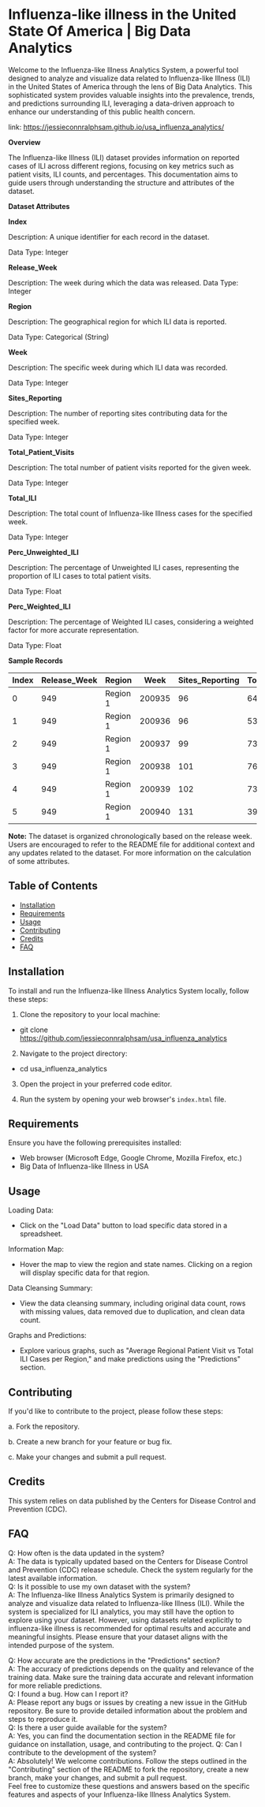 # Influenza-like illness in the United State Of America | Big Data Analytics

Welcome to the Influenza-like Illness Analytics System, a powerful tool designed to analyze and visualize data related to Influenza-like Illness (ILI) in the United States of America through the lens of Big Data Analytics. This sophisticated system provides valuable insights into the prevalence, trends, and predictions surrounding ILI, leveraging a data-driven approach to enhance our understanding of this public health concern.

link: https://jessieconnralphsam.github.io/usa_influenza_analytics/

**Overview**

The Influenza-like Illness (ILI) dataset provides information on reported cases of ILI across different regions, focusing on key metrics such as patient visits, ILI counts, and percentages. This documentation aims to guide users through understanding the structure and attributes of the dataset.

**Dataset Attributes**

**Index**

Description: A unique identifier for each record in the dataset.

Data Type: Integer

**Release_Week**

Description: The week during which the data was released.
Data Type: Integer

**Region**

Description: The geographical region for which ILI data is reported.

Data Type: Categorical (String)

**Week**

Description: The specific week during which ILI data was recorded.

Data Type: Integer

**Sites_Reporting**

Description: The number of reporting sites contributing data for the specified week.

Data Type: Integer

**Total_Patient_Visits**

Description: The total number of patient visits reported for the given week.

Data Type: Integer

**Total_ILI**

Description: The total count of Influenza-like Illness cases for the specified week.

Data Type: Integer

**Perc_Unweighted_ILI**

Description: The percentage of Unweighted ILI cases, representing the proportion of ILI cases to total patient visits.

Data Type: Float

**Perc_Weighted_ILI**

Description: The percentage of Weighted ILI cases, considering a weighted factor for more accurate representation.

Data Type: Float

**Sample Records**

| Index | Release_Week | Region   | Week   | Sites_Reporting | Total_Patient_Visits | Total_ILI | Perc_Unweighted_ILI | Perc_Weighted_ILI |
|-------|--------------|----------|--------|------------------|----------------------|-----------|----------------------|-------------------|
| 0     | 949          | Region 1 | 200935 | 96               | 64093                | 257       | 0.401                | 0.62755           |
| 1     | 949          | Region 1 | 200936 | 96               | 53552                | 265       | 0.4948               | 0.83766           |
| 2     | 949          | Region 1 | 200937 | 99               | 73590                | 478       | 0.6495               | 1.04911           |
| 3     | 949          | Region 1 | 200938 | 101              | 76099                | 622       | 0.8174               | 1.06889           |
| 4     | 949          | Region 1 | 200939 | 102              | 73743                | 614       | 0.8326               | 1.16454           |
| 5     | 949          | Region 1 | 200940 | 131              | 39576                | 664       | 1.6778               | 1.67598           |



**Note:**
The dataset is organized chronologically based on the release week.
Users are encouraged to refer to the README file for additional context and any updates related to the dataset.
For more information on the calculation of some attributes.

## Table of Contents

- [Installation](#installation)
- [Requirements](#requirements)
- [Usage](#usage)
- [Contributing](#contributing)
- [Credits](#credits)
- [FAQ](#faq)

## Installation
To install and run the Influenza-like Illness Analytics System locally, follow these steps:

1. Clone the repository to your local machine:

- git clone https://github.com/jessieconnralphsam/usa_influenza_analytics

2. Navigate to the project directory:

- cd usa_influenza_analytics

3. Open the project in your preferred code editor.

4. Run the system by opening your web browser's `index.html` file.

## Requirements
Ensure you have the following prerequisites installed:

- Web browser (Microsoft Edge, Google Chrome, Mozilla Firefox, etc.)
- Big Data of Influenza-like Illness in USA
## Usage
Loading Data:

- Click on the "Load Data" button to load specific data stored in a spreadsheet.

Information Map:

- Hover the map to view the region and state names. Clicking on a region will display specific data for that region.

Data Cleansing Summary:

 - View the data cleansing summary, including original data count, rows with missing values, data removed due to duplication, and clean data count.

Graphs and Predictions:

- Explore various graphs, such as "Average Regional Patient Visit vs Total ILI Cases per Region," and make predictions using the "Predictions" section.

## Contributing
If you'd like to contribute to the project, please follow these steps:

a. Fork the repository.

b. Create a new branch for your feature or bug fix.

c. Make your changes and submit a pull request.

## Credits
This system relies on data published by the Centers for Disease Control and Prevention (CDC).
## FAQ
Q: How often is the data updated in the system?<br>
A: The data is typically updated based on the Centers for Disease Control and Prevention (CDC) release schedule. Check the system regularly for the latest available information. <br>
Q: Is it possible to use my own dataset with the system?<br>
A: The Influenza-like Illness Analytics System is primarily designed to analyze and visualize data related to Influenza-like Illness (ILI). While the system is specialized for ILI analytics, you may still have the option to explore using your dataset. However, using datasets related explicitly to influenza-like illness is recommended for optimal results and accurate and meaningful insights. Please ensure that your dataset aligns with the intended purpose of the system. <br>

Q: How accurate are the predictions in the "Predictions" section?<br>
A: The accuracy of predictions depends on the quality and relevance of the training data. Make sure the training data accurate and relevant information for more reliable predictions.<br>
Q: I found a bug. How can I report it?<br>
A: Please report any bugs or issues by creating a new issue in the GitHub repository. Be sure to provide detailed information about the problem and steps to reproduce it.<br>
Q: Is there a user guide available for the system?<br>
A: Yes, you can find the documentation section in the README file for guidance on installation, usage, and contributing to the project.
Q: Can I contribute to the development of the system?<br>
A: Absolutely! We welcome contributions. Follow the steps outlined in the "Contributing" section of the README to fork the repository, create a new branch, make your changes, and submit a pull request.<br>
Feel free to customize these questions and answers based on the specific features and aspects of your Influenza-like Illness Analytics System.

